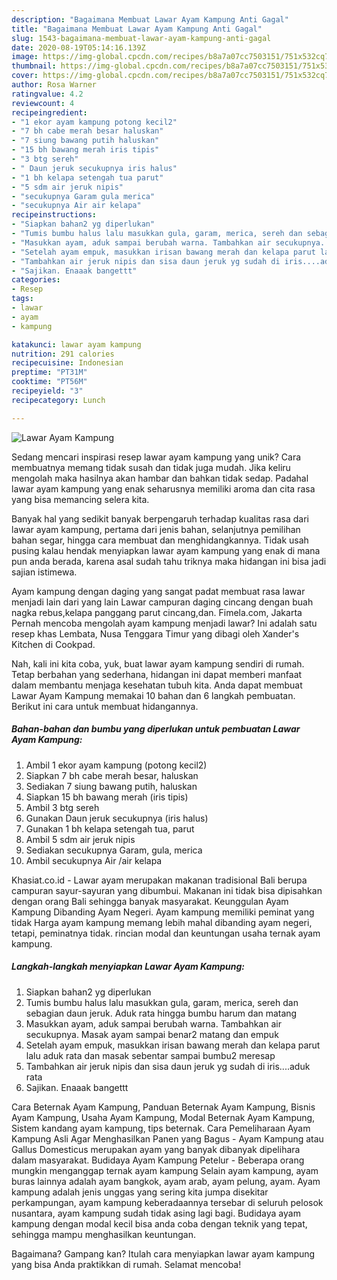 ```yaml
---
description: "Bagaimana Membuat Lawar Ayam Kampung Anti Gagal"
title: "Bagaimana Membuat Lawar Ayam Kampung Anti Gagal"
slug: 1543-bagaimana-membuat-lawar-ayam-kampung-anti-gagal
date: 2020-08-19T05:14:16.139Z
image: https://img-global.cpcdn.com/recipes/b8a7a07cc7503151/751x532cq70/lawar-ayam-kampung-foto-resep-utama.jpg
thumbnail: https://img-global.cpcdn.com/recipes/b8a7a07cc7503151/751x532cq70/lawar-ayam-kampung-foto-resep-utama.jpg
cover: https://img-global.cpcdn.com/recipes/b8a7a07cc7503151/751x532cq70/lawar-ayam-kampung-foto-resep-utama.jpg
author: Rosa Warner
ratingvalue: 4.2
reviewcount: 4
recipeingredient:
- "1 ekor ayam kampung potong kecil2"
- "7 bh cabe merah besar haluskan"
- "7 siung bawang putih haluskan"
- "15 bh bawang merah iris tipis"
- "3 btg sereh"
- " Daun jeruk secukupnya iris halus"
- "1 bh kelapa setengah tua parut"
- "5 sdm air jeruk nipis"
- "secukupnya Garam gula merica"
- "secukupnya Air air kelapa"
recipeinstructions:
- "Siapkan bahan2 yg diperlukan"
- "Tumis bumbu halus lalu masukkan gula, garam, merica, sereh dan sebagian daun jeruk. Aduk rata hingga bumbu harum dan matang"
- "Masukkan ayam, aduk sampai berubah warna. Tambahkan air secukupnya. Masak ayam sampai benar2 matang dan empuk"
- "Setelah ayam empuk, masukkan irisan bawang merah dan kelapa parut lalu aduk rata dan masak sebentar sampai bumbu2 meresap"
- "Tambahkan air jeruk nipis dan sisa daun jeruk yg sudah di iris....aduk rata"
- "Sajikan. Enaaak bangettt"
categories:
- Resep
tags:
- lawar
- ayam
- kampung

katakunci: lawar ayam kampung 
nutrition: 291 calories
recipecuisine: Indonesian
preptime: "PT31M"
cooktime: "PT56M"
recipeyield: "3"
recipecategory: Lunch

---
```



![Lawar Ayam Kampung](https://img-global.cpcdn.com/recipes/b8a7a07cc7503151/751x532cq70/lawar-ayam-kampung-foto-resep-utama.jpg)

Sedang mencari inspirasi resep lawar ayam kampung yang unik? Cara membuatnya memang tidak susah dan tidak juga mudah. Jika keliru mengolah maka hasilnya akan hambar dan bahkan tidak sedap. Padahal lawar ayam kampung yang enak seharusnya memiliki aroma dan cita rasa yang bisa memancing selera kita.

Banyak hal yang sedikit banyak berpengaruh terhadap kualitas rasa dari lawar ayam kampung, pertama dari jenis bahan, selanjutnya pemilihan bahan segar, hingga cara membuat dan menghidangkannya. Tidak usah pusing kalau hendak menyiapkan lawar ayam kampung yang enak di mana pun anda berada, karena asal sudah tahu triknya maka hidangan ini bisa jadi sajian istimewa.

Ayam kampung dengan daging yang sangat padat membuat rasa lawar menjadi lain dari yang lain Lawar campuran daging cincang dengan buah nagka rebus,kelapa panggang parut cincang,dan. Fimela.com, Jakarta Pernah mencoba mengolah ayam kampung menjadi lawar? Ini adalah satu resep khas Lembata, Nusa Tenggara Timur yang dibagi oleh Xander&#39;s Kitchen di Cookpad.


Nah, kali ini kita coba, yuk, buat lawar ayam kampung sendiri di rumah. Tetap berbahan yang sederhana, hidangan ini dapat memberi manfaat dalam membantu menjaga kesehatan tubuh kita. Anda dapat membuat Lawar Ayam Kampung memakai 10 bahan dan 6 langkah pembuatan. Berikut ini cara untuk membuat hidangannya.

<!--inarticleads1-->

##### Bahan-bahan dan bumbu yang diperlukan untuk pembuatan Lawar Ayam Kampung:

1. Ambil 1 ekor ayam kampung (potong kecil2)
1. Siapkan 7 bh cabe merah besar, haluskan
1. Sediakan 7 siung bawang putih, haluskan
1. Siapkan 15 bh bawang merah (iris tipis)
1. Ambil 3 btg sereh
1. Gunakan  Daun jeruk secukupnya (iris halus)
1. Gunakan 1 bh kelapa setengah tua, parut
1. Ambil 5 sdm air jeruk nipis
1. Sediakan secukupnya Garam, gula, merica
1. Ambil secukupnya Air /air kelapa


Khasiat.co.id - Lawar ayam merupakan makanan tradisional Bali berupa campuran sayur-sayuran yang dibumbui. Makanan ini tidak bisa dipisahkan dengan orang Bali sehingga banyak masyarakat. Keunggulan Ayam Kampung Dibanding Ayam Negeri. Ayam kampung memiliki peminat yang tidak Harga ayam kampung memang lebih mahal dibanding ayam negeri, tetapi, peminatnya tidak. rincian modal dan keuntungan usaha ternak ayam kampung. 

<!--inarticleads2-->

##### Langkah-langkah menyiapkan Lawar Ayam Kampung:

1. Siapkan bahan2 yg diperlukan
1. Tumis bumbu halus lalu masukkan gula, garam, merica, sereh dan sebagian daun jeruk. Aduk rata hingga bumbu harum dan matang
1. Masukkan ayam, aduk sampai berubah warna. Tambahkan air secukupnya. Masak ayam sampai benar2 matang dan empuk
1. Setelah ayam empuk, masukkan irisan bawang merah dan kelapa parut lalu aduk rata dan masak sebentar sampai bumbu2 meresap
1. Tambahkan air jeruk nipis dan sisa daun jeruk yg sudah di iris....aduk rata
1. Sajikan. Enaaak bangettt


Cara Beternak Ayam Kampung, Panduan Beternak Ayam Kampung, Bisnis Ayam Kampung, Usaha Ayam Kampung, Modal Beternak Ayam Kampung, Sistem kandang ayam kampung, tips beternak. Cara Pemeliharaan Ayam Kampung Asli Agar Menghasilkan Panen yang Bagus - Ayam Kampung atau Gallus Domesticus merupakan ayam yang banyak dibanyak dipelihara dalam masyarakat. Budidaya Ayam Kampung Petelur - Beberapa orang mungkin menganggap ternak ayam kampung Selain ayam kampung, ayam buras lainnya adalah ayam bangkok, ayam arab, ayam pelung, ayam. Ayam kampung adalah jenis unggas yang sering kita jumpa disekitar perkampungan, ayam kampung keberadaannya tersebar di seluruh pelosok nusantara, ayam kampung sudah tidak asing lagi bagi. Budidaya ayam kampung dengan modal kecil bisa anda coba dengan teknik yang tepat, sehingga mampu menghasilkan keuntungan. 

Bagaimana? Gampang kan? Itulah cara menyiapkan lawar ayam kampung yang bisa Anda praktikkan di rumah. Selamat mencoba!
